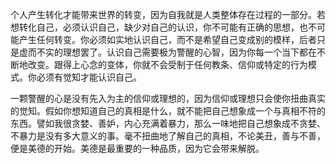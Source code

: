个人产生转化才能带来世界的转变，因为自我就是人类整体存在过程的一部分。若想转化自己，必须认识自己，缺少对自己的认识，你不可能有正确的思想，也不可能产生任何转变。你必须如实地认识自己，而不是希望自己变成别的模样，后者只是虚而不实的理想罢了。认识自己需要极为警醒的心智，因为你每一个当下都在不断地改变。跟得上心念的变体，你就不会受制于任何教条、信仰或特定的行为模式。你必须有觉知才能认识自己。

一颗警醒的心是没有先入为主的信仰或理想的，因为信仰或理想只会使你扭曲真实的觉知。假如你想知道自己的真相是什么，就不能把自己想象成一个与真相不符的东西。譬如我很贪婪、善妒，内心充满着暴力，那么一味地把自己想象成不贪婪、不暴力是没有多大意义的事。毫不扭曲地了解自己的真相，不论美丑，善与不善，便是美德的开始。美德是最重要的一种品质，因为它会带来解脱。
